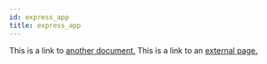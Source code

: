 ```yaml
---
id: express_app
title: express_app
---
```


This is a link to [another document.](doc3.md) This is a link to an [external page.](http://www.example.com/)
